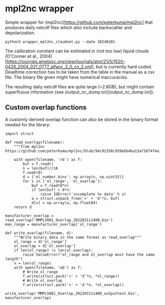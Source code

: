 
# mpl2nc wrapper

Simple wrapper for (mpl2nc)[https://github.com/peterkuma/mpl2nc] that produces daily netcdf files which also include backscatter and depolarization.

```
python3 wrapper_mpl2nc_cloudnet.py --date 20240101
```

The calibration constant can be estimated in (not too low) liquid clouds (O'Conner et al., 2004)[https://journals.ametsoc.org/view/journals/atot/21/5/1520-0426_2004_021_0777_atfaoc_2_0_co_2.xml], but is currently hard coded.
Deadtime correction has to be taken from the table in the manual as a csv file. The binary file given might have numerical inaccuracies.

The resulting daily netcdf files are quite large (~2.8GB), but might contain superfluous information (see (output_nc_dump.txt)[output_nc_dump.txt]).

## Custom overlap functions

A customly derived overlap function can also be stored in the binary format needed for the library:

```
import struct

def read_overlap(filename):
    """from mpl2nc https://github.com/peterkuma/mpl2nc/blob/94c92358c939ebb4ba13a71674f4a18695de051a/mpl2nc.py#L208"""

    with open(filename, 'rb') as f:
        buf = f.read()
        n = len(buf)//16
        f.seek(0)
        d = {'ol_number_bins': np.array(n, np.uint32)}
        for x in ['ol_range', 'ol_overlap']:
            buf = f.read(8*n)
            if len(buf) < 8*n:
                raise IOError('incomplete %s data' % x)
            a = struct.unpack_from('<' + 'd'*n, buf)
            d[x] = np.array(a, np.float64)
    return d

manufacturer_overlap = read_overlap('MMPL5081_Overlap_202203111400.bin')
man_range = manufacturer_overlap['ol_range']
```


```
def write_overlap(filename, d):
    """Write binary data in the same format as read_overlap"""
    ol_range = d['ol_range']
    ol_overlap = d['ol_overlap']
    if len(ol_range) != len(ol_overlap):
        raise ValueError("ol_range and ol_overlap must have the same length")
    n = len(ol_range)
    with open(filename, 'wb') as f:
        # Write ol_range
        f.write(struct.pack('<' + 'd'*n, *ol_range))
        # Write ol_overlap
        f.write(struct.pack('<' + 'd'*n, *ol_overlap))

write_overlap('MMPL5081_Overlap_202203111400_outputtest.bin', manufacturer_overlap)
```